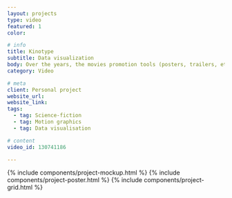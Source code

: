 ```yaml
---
layout: projects
type: video
featured: 1
color: 

# info
title: Kinotype
subtitle: Data visualization
body: Over the years, the movies promotion tools (posters, trailers, etc.) became formatted and began to suffer form a lack of creativity. Kinotype offers a new insight and addresses this issue through the lense of Science-fiction movies. These posters and trailers, generated by data collection, demonstrate this standardization.
category: Video

# meta
client: Personal project
website_url: 
website_link: 
tags: 
  - tag: Science-fiction
  - tag: Motion graphics
  - tag: Data visualisation

# content
video_id: 130741186

---
```


{% include components/project-mockup.html %}
{% include components/project-poster.html %}
{% include components/project-grid.html %}
